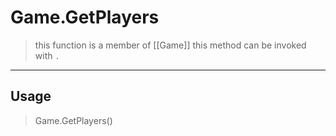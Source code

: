 # Game.GetPlayers
> this function is a member of [[Game]]
> this method can be invoked with `.`
-----
## Usage
> Game.GetPlayers()
